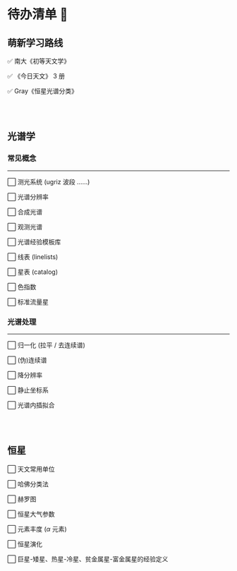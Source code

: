 # 待办清单 :pushpin:

## 萌新学习路线 

✅ 南大《初等天文学》

✅ 《今日天文》 3 册

✅ Gray《恒星光谱分类》

<br></br>

## 光谱学

### 常见概念

---

⬜ 测光系统 (ugriz 波段 ……)

⬜ 光谱分辨率

⬜ 合成光谱

⬜ 观测光谱

⬜ 光谱经验模板库

⬜ 线表 (linelists)

⬜ 星表 (catalog)

⬜ 色指数

⬜ 标准流量星

### 光谱处理

---

⬜ 归一化 (拉平 / 去连续谱)

⬜ (伪)连续谱

⬜ 降分辨率

⬜ 静止坐标系

⬜ 光谱内插拟合

<br></br>

## 恒星

⬜ 天文常用单位

⬜ 哈佛分类法

⬜ 赫罗图

⬜ 恒星大气参数

⬜ 元素丰度 ($\alpha$ 元素)

⬜ 恒星演化

⬜ 巨星-矮星、热星-冷星、贫金属星-富金属星的经验定义
